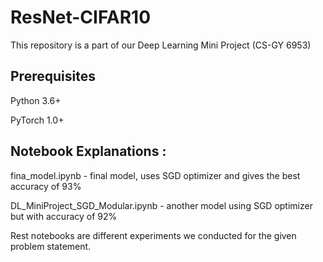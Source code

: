 # ResNet-CIFAR10

This repository is a part of our Deep Learning Mini Project (CS-GY 6953)

## Prerequisites
Python 3.6+

PyTorch 1.0+

## Notebook Explanations :

fina_model.ipynb - final model, uses SGD optimizer and gives the best accuracy of 93%

DL_MiniProject_SGD_Modular.ipynb - another model using SGD optimizer but with accuracy of 92%

Rest notebooks are different experiments we conducted for the given problem statement.
